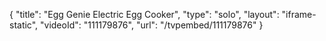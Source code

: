{
    "title": "Egg Genie Electric Egg Cooker",
    "type": "solo",
    "layout": "iframe-static",
    "videoId": "111179876",
    "url": "\/tvpembed\/111179876"
}